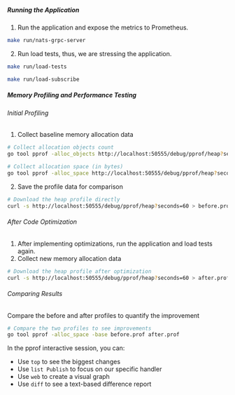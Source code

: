 ##### Running the Application

1. Run the application and expose the metrics to Prometheus.
```bash
make run/nats-grpc-server
```

2. Run load tests, thus, we are stressing the application.
```bash
make run/load-tests
```
```bash
make run/load-subscribe
```

##### Memory Profiling and Performance Testing

###### Initial Profiling

1. Collect baseline memory allocation data
```bash
# Collect allocation objects count
go tool pprof -alloc_objects http://localhost:50555/debug/pprof/heap?seconds=60

# Collect allocation space (in bytes)
go tool pprof -alloc_space http://localhost:50555/debug/pprof/heap?seconds=60
```

2. Save the profile data for comparison
```bash
# Download the heap profile directly
curl -s http://localhost:50555/debug/pprof/heap?seconds=60 > before.prof
```

###### After Code Optimization
1. After implementing optimizations, run the application and load tests again.
2. Collect new memory allocation data

```bash
# Download the heap profile after optimization
curl -s http://localhost:50555/debug/pprof/heap?seconds=60 > after.prof
```

###### Comparing Results

Compare the before and after profiles to quantify the improvement

```bash
# Compare the two profiles to see improvements
go tool pprof -alloc_space -base before.prof after.prof
```

In the pprof interactive session, you can:
- Use `top` to see the biggest changes
- Use `list Publish` to focus on our specific handler
- Use `web` to create a visual graph
- Use `diff` to see a text-based difference report